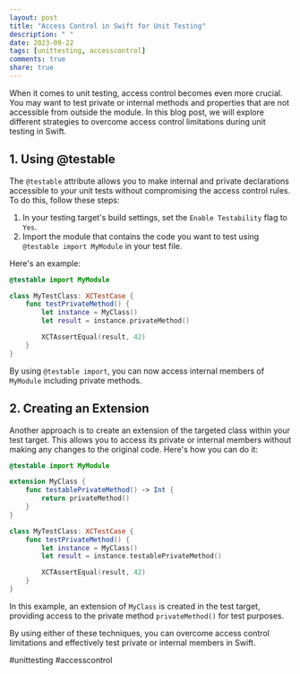 ```yaml
---
layout: post
title: "Access Control in Swift for Unit Testing"
description: " "
date: 2023-09-22
tags: [unittesting, accesscontrol]
comments: true
share: true
---
```


When it comes to unit testing, access control becomes even more crucial. You may want to test private or internal methods and properties that are not accessible from outside the module. In this blog post, we will explore different strategies to overcome access control limitations during unit testing in Swift.

## 1. Using @testable

The `@testable` attribute allows you to make internal and private declarations accessible to your unit tests without compromising the access control rules. To do this, follow these steps:

1. In your testing target's build settings, set the `Enable Testability` flag to `Yes`.
2. Import the module that contains the code you want to test using `@testable import MyModule` in your test file.

Here's an example:

```swift
@testable import MyModule

class MyTestClass: XCTestCase {
    func testPrivateMethod() {
        let instance = MyClass()
        let result = instance.privateMethod()

        XCTAssertEqual(result, 42)
    }
}
```

By using `@testable import`, you can now access internal members of `MyModule` including private methods.

## 2. Creating an Extension

Another approach is to create an extension of the targeted class within your test target. This allows you to access its private or internal members without making any changes to the original code. Here's how you can do it:

```swift
@testable import MyModule

extension MyClass {
    func testablePrivateMethod() -> Int {
        return privateMethod()
    }
}

class MyTestClass: XCTestCase {
    func testPrivateMethod() {
        let instance = MyClass()
        let result = instance.testablePrivateMethod()

        XCTAssertEqual(result, 42)
    }
}
```

In this example, an extension of `MyClass` is created in the test target, providing access to the private method `privateMethod()` for test purposes.

By using either of these techniques, you can overcome access control limitations and effectively test private or internal members in Swift.

#unittesting #accesscontrol